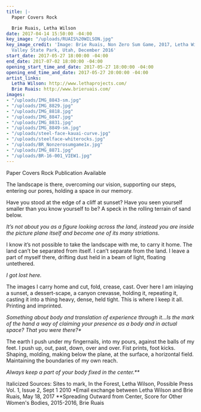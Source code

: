 ```yaml
---
title: |-
  Paper Covers Rock

  Brie Ruais, Letha Wilson
date: 2017-04-14 15:50:00 -04:00
key_image: "/uploads/RUAIS%20WILSON.jpg"
key_image_credit: 'Image: Brie Ruais, Non Zero Sum Game, 2017, Letha Wilson, Goblin
  Valley State Park, Utah, December 2016'
start_date: 2017-05-27 18:00:00 -04:00
end_date: 2017-07-02 18:00:00 -04:00
opening_start_time_and_date: 2017-05-27 18:00:00 -04:00
opening_end_time_and_date: 2017-05-27 20:00:00 -04:00
artist_links:
  Letha Wilson: http://www.lethaprojects.com/
  Brie Ruais: http://www.brieruais.com/
images:
- "/uploads/IMG_8843-sm.jpg"
- "/uploads/IMG_8829.jpg"
- "/uploads/IMG_8818.jpg"
- "/uploads/IMG_8847.jpg"
- "/uploads/IMG_8831.jpg"
- "/uploads/IMG_8849-sm.jpg"
- "/uploads/steel-face-kauai-curve.jpg"
- "/uploads/steelface-whiterocks.jpg"
- "/uploads/BR_Nonzerosumgame1x.jpg"
- "/uploads/IMG_8871.jpg"
- "/uploads/BR-16-001_VIEW1.jpg"
---
```


Paper Covers Rock Publication Available
  

The landscape is there, overcoming our vision, supporting our steps, entering our pores, holding a space in our memory. 
 
Have you stood at the edge of a cliff at sunset? Have you seen yourself smaller than you know yourself to be? A speck in the rolling terrain of sand below.
 
<i>It’s not about you as a figure looking across the land, instead you are inside the picture plane itself and become one of its many striations.</i>
 
I know it’s not possible to take the landscape with me, to carry it home. The land can’t be separated from itself. I can’t separate from the land. I leave a part of myself there, drifting dust held in a beam of light, floating untethered.
 
<i>I got lost here.</i>
 
The images I carry home and cut, fold, crease, cast. Over here I am inlaying a sunset, a dessert-scape, a canyon crevasse, holding it, repeating it, casting it into a thing heavy, dense, held tight. This is where I keep it all. Printing and imprinted.
 
<i>Something about body and translation of experience through it…Is the mark of the hand a way of claiming your presence as a body and in actual space? That you were there?*</i>
 
The earth I push under my fingernails, into my pours, against the balls of my feet. I push up, out, past, down, over and over. Fist prints, foot kicks. Shaping, molding, making below the plane, at the surface, a horizontal field. Maintaining the boundaries of my own reach.
 
<i>Always keep a part of your body fixed in the center.**</i>
 

Italicized Sources:
Sites to mark, In the Forest, Letha Wilson, Possible Press Vol. 1, Issue 2, Sept 1 2010
*Email exchange between Letha Wilson and Brie Ruais, May 18, 2017
**Spreading Outward from Center, Score for Other Women's Bodies, 2015-2016, Brie Ruais

